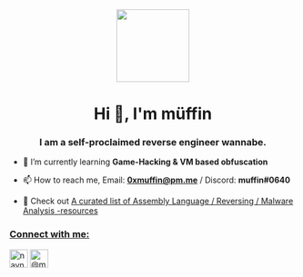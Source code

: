 <div align="center">
  <img src="https://cdn.discordapp.com/attachments/752665197470154914/782338674175901706/2970.gif" height="128">
</div>



<h1 align="center">Hi 👋, I'm müffin</h1>
<h3 align="center">I am a self-proclaimed reverse engineer wannabe.</h3>


- 🌱 I’m currently learning **Game-Hacking & VM based obfuscation**

- 📫 How to reach me, Email: **0xmuffin@pm.me** / Discord: **muffin#0640**
- :round_pushpin:  Check out <a href="https://gist.github.com/muff-in/ff678b1fda17e6188aa0462a99626121">A curated list of Assembly Language / Reversing / Malware Analysis -resources
  
<p align="left">
<h3 align="left">Connect with me:</h3>
<a href="https://twitter.com/_muffin31" target="blank"><img align="center" src="https://github.com/paulrobertlloyd/socialmediaicons/blob/main/twitter-32x32.png" alt="navneetmuffin" height="32" width="32" /></a>
<a href="https://medium.com/@muff1n" target="blank"><img align="center" src="https://upload.wikimedia.org/wikipedia/commons/e/ec/Medium_logo_Monogram.svg" alt="@muff1n" height="32" width="32" /></a>
